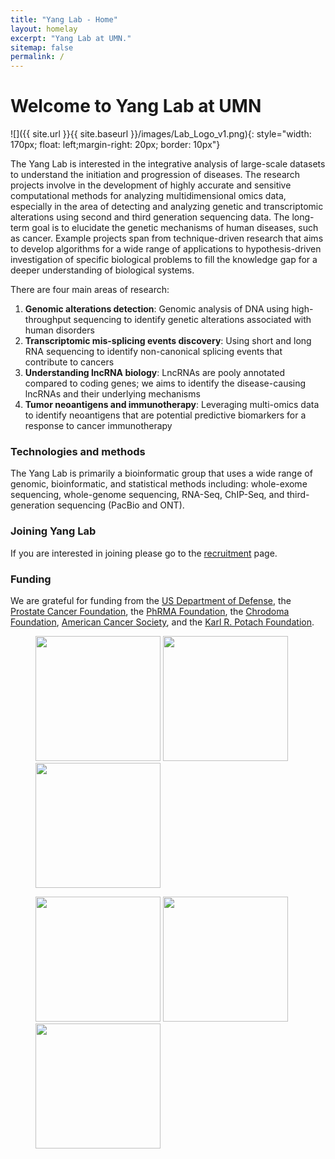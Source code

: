 ```yaml
---
title: "Yang Lab - Home"
layout: homelay
excerpt: "Yang Lab at UMN."
sitemap: false
permalink: /
---
```


# Welcome to Yang Lab at UMN


![]({{ site.url }}{{ site.baseurl }}/images/Lab_Logo_v1.png){: style="width: 170px; float: left;margin-right: 20px; border: 10px"}


The Yang Lab is interested in the integrative analysis of large-scale datasets to understand the initiation and progression of diseases. The research projects involve in the development of highly accurate and sensitive computational methods for analyzing multidimensional omics data, especially in the area of detecting and analyzing genetic and transcriptomic alterations using second and third generation sequencing data. The long-term goal is to elucidate the genetic mechanisms of human diseases, such as cancer. Example projects span from technique-driven research that aims to develop algorithms for a wide range of applications to hypothesis-driven investigation of specific biological problems to fill the knowledge gap for a deeper understanding of biological systems.

There are four main areas of research:

1. **Genomic alterations detection**: Genomic analysis of DNA using high-throughput sequencing to identify genetic alterations associated with human disorders
2. **Transcriptomic mis-splicing events discovery**: Using short and long RNA sequencing to identify non-canonical splicing events that contribute to cancers
3. **Understanding lncRNA biology**: LncRNAs are pooly annotated compared to coding genes; we aims to identify the disease-causing lncRNAs and their underlying mechanisms
4. **Tumor neoantigens and immunotherapy**: Leveraging multi-omics data to identify neoantigens that are potential predictive biomarkers for a response to cancer immunotherapy

### Technologies and methods
The Yang Lab is primarily a bioinformatic group that uses a wide range of genomic, bioinformatic, and statistical methods including: whole-exome sequencing, whole-genome sequencing, RNA-Seq, ChIP-Seq, and third-generation sequencing (PacBio and ONT).

### Joining Yang Lab
If you are interested in joining please go to the [recruitment](recruitment) page.

### Funding
We are grateful for funding from the [US Department of Defense](https://cdmrp.army.mil/default), the [Prostate Cancer Foundation](https://www.pcf.org/), the [PhRMA Foundation](http://www.phrmafoundation.org/), the [Chrodoma Foundation](https://www.chordomafoundation.org/), [American Cancer Society](https://www.cancer.org/), and the [Karl R. Potach Foundation](https://karlpotachfoundation.com/).

<figure class="third">
<img src="{{ site.url }}{{ site.baseurl }}/images/logopic/Logo_CDMRP.jpeg" style="width: 200px">	<img src="{{ site.url }}{{ site.baseurl }}/images/logopic/Logo_PCF.jpg" style="width: 200px">	<img src="{{ site.url }}{{ site.baseurl }}/images/logopic/Logo_PHRMA.gif" style="width: 200px">

<img src="{{ site.url }}{{ site.baseurl }}/images/logopic/Logo_Chrod.png" style="width: 200px">	<img src="{{ site.url }}{{ site.baseurl }}/images/logopic/Logo_ACS.png" style="width: 200px">	<img src="{{ site.url }}{{ site.baseurl }}/images/logopic/Logo_KRP.png" style="width: 200px">
</figure>





